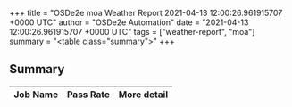 +++
title = "OSDe2e moa Weather Report 2021-04-13 12:00:26.961915707 +0000 UTC"
author = "OSDe2e Automation"
date = "2021-04-13 12:00:26.961915707 +0000 UTC"
tags = ["weather-report", "moa"]
summary = "<table class=\"summary\"></table>"
+++
## Summary

| Job Name | Pass Rate | More detail |
|----------|-----------|-------------|




